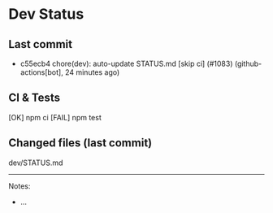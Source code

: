 # Dev Status

## Last commit
- c55ecb4 chore(dev): auto-update STATUS.md [skip ci] (#1083) (github-actions[bot], 24 minutes ago)
## CI & Tests
[OK] npm ci
[FAIL] npm test

## Changed files (last commit)
dev/STATUS.md

---
Notes:
- ...
